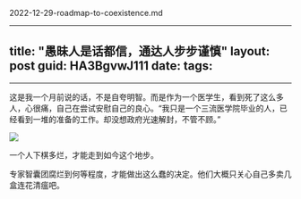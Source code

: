 2022-12-29-roadmap-to-coexistence.md

---
title: "愚昧人是话都信，通达人步步谨慎"
layout: post
guid: HA3BgvwJ111
date: 
tags:
  -
---

这是我一个月前说的话，不是自夸明智。而是作为一个医学生，看到死了这么多人，心很痛，自己在尝试安慰自己的良心。“我只是一个三流医学院毕业的人，已经看到一堆的准备的工作。却没想政府光速解封，不管不顾。”

![](/media/files/2022/2022-12-29-roadmap.jpg)

一个人下棋多烂，才能走到如今这个地步。

专家智囊团腐烂到何等程度，才能做出这么蠢的决定。他们大概只关心自己多卖几盒连花清瘟吧。


